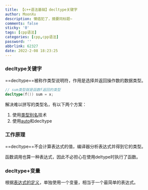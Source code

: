 ```yaml
---
title: 【c++语法基础】decltype关键字
author: MoonXu
description: 懒癌犯了，摘要同标题~
comments: false
sticky: '0'
tags: [cpp语法]
categories: [cpp,cpp语法]
password: ''
abbrlink: 62327
date: 2022-2-08 18:23:25
---
```


### decltype关键字

==decltype==被称作类型说明符，作用是选择并返回操作数的数据类型。

```cpp
// sum类型就是函数f返回的类型
decltype(f()) sum = x;
```

解决难以拼写的类型名，有以下两个方案：

1. 使用[类型别名]()技术
2. 使用[auto]()和decltype

### 工作原理

==decltype==不会计算表达式的值，编译器分析表达式并得到它的类型。

函数调用也算一种表达式，因此不必担心在使用deltype时执行了函数。

### decltype+变量

根据[表达式的定义]()，单独使用一个变量，相当于一个最简单的表达式。

